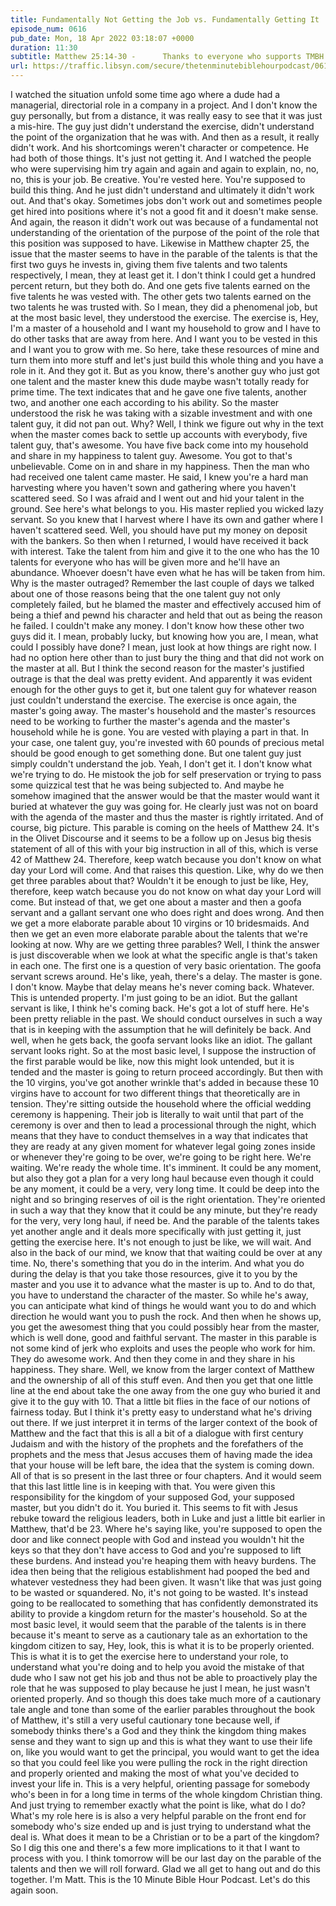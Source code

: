 ```yaml
---
title: Fundamentally Not Getting the Job vs. Fundamentally Getting It
episode_num: 0616
pub_date: Mon, 18 Apr 2022 03:18:07 +0000
duration: 11:30
subtitle: Matthew 25:14-30 -      Thanks to everyone who supports TMBH at  You're the reason we can all do this together!  Music written and performed by .
url: https://traffic.libsyn.com/secure/thetenminutebiblehourpodcast/0616_-_Fundamentally_Not_Getting_the_Job_vs._Fundamentally_Getting_It.mp3
---
```


 I watched the situation unfold some time ago where a dude had a managerial, directorial role in a company in a project. And I don't know the guy personally, but from a distance, it was really easy to see that it was just a mis-hire. The guy just didn't understand the exercise, didn't understand the point of the organization that he was with. And then as a result, it really didn't work. And his shortcomings weren't character or competence. He had both of those things. It's just not getting it. And I watched the people who were supervising him try again and again and again to explain, no, no, no, this is your job. Be creative. You're vested here. You're supposed to build this thing. And he just didn't understand and ultimately it didn't work out. And that's okay. Sometimes jobs don't work out and sometimes people get hired into positions where it's not a good fit and it doesn't make sense. And again, the reason it didn't work out was because of a fundamental not understanding of the orientation of the purpose of the point of the role that this position was supposed to have. Likewise in Matthew chapter 25, the issue that the master seems to have in the parable of the talents is that the first two guys he invests in, giving them five talents and two talents respectively, I mean, they at least get it. I don't think I could get a hundred percent return, but they both do. And one gets five talents earned on the five talents he was vested with. The other gets two talents earned on the two talents he was trusted with. So I mean, they did a phenomenal job, but at the most basic level, they understood the exercise. The exercise is, Hey, I'm a master of a household and I want my household to grow and I have to do other tasks that are away from here. And I want you to be vested in this and I want you to grow with me. So here, take these resources of mine and turn them into more stuff and let's just build this whole thing and you have a role in it. And they got it. But as you know, there's another guy who just got one talent and the master knew this dude maybe wasn't totally ready for prime time. The text indicates that and he gave one five talents, another two, and another one each according to his ability. So the master understood the risk he was taking with a sizable investment and with one talent guy, it did not pan out. Why? Well, I think we figure out why in the text when the master comes back to settle up accounts with everybody, five talent guy, that's awesome. You have five back come into my household and share in my happiness to talent guy. Awesome. You got to that's unbelievable. Come on in and share in my happiness. Then the man who had received one talent came master. He said, I knew you're a hard man harvesting where you haven't sown and gathering where you haven't scattered seed. So I was afraid and I went out and hid your talent in the ground. See here's what belongs to you. His master replied you wicked lazy servant. So you knew that I harvest where I have its own and gather where I haven't scattered seed. Well, you should have put my money on deposit with the bankers. So then when I returned, I would have received it back with interest. Take the talent from him and give it to the one who has the 10 talents for everyone who has will be given more and he'll have an abundance. Whoever doesn't have even what he has will be taken from him. Why is the master outraged? Remember the last couple of days we talked about one of those reasons being that the one talent guy not only completely failed, but he blamed the master and effectively accused him of being a thief and pewnd his character and held that out as being the reason he failed. I couldn't make any money. I don't know how these other two guys did it. I mean, probably lucky, but knowing how you are, I mean, what could I possibly have done? I mean, just look at how things are right now. I had no option here other than to just bury the thing and that did not work on the master at all. But I think the second reason for the master's justified outrage is that the deal was pretty evident. And apparently it was evident enough for the other guys to get it, but one talent guy for whatever reason just couldn't understand the exercise. The exercise is once again, the master's going away. The master's household and the master's resources need to be working to further the master's agenda and the master's household while he is gone. You are vested with playing a part in that. In your case, one talent guy, you're invested with 60 pounds of precious metal should be good enough to get something done. But one talent guy just simply couldn't understand the job. Yeah, I don't get it. I don't know what we're trying to do. He mistook the job for self preservation or trying to pass some quizzical test that he was being subjected to. And maybe he somehow imagined that the answer would be that the master would want it buried at whatever the guy was going for. He clearly just was not on board with the agenda of the master and thus the master is rightly irritated. And of course, big picture. This parable is coming on the heels of Matthew 24. It's in the Olivet Discourse and it seems to be a follow up on Jesus big thesis statement of all of this with your big instruction in all of this, which is verse 42 of Matthew 24. Therefore, keep watch because you don't know on what day your Lord will come. And that raises this question. Like, why do we then get three parables about that? Wouldn't it be enough to just be like, Hey, therefore, keep watch because you do not know on what day your Lord will come. But instead of that, we get one about a master and then a goofa servant and a gallant servant one who does right and does wrong. And then we get a more elaborate parable about 10 virgins or 10 bridesmaids. And then we get an even more elaborate parable about the talents that we're looking at now. Why are we getting three parables? Well, I think the answer is just discoverable when we look at what the specific angle is that's taken in each one. The first one is a question of very basic orientation. The goofa servant screws around. He's like, yeah, there's a delay. The master is gone. I don't know. Maybe that delay means he's never coming back. Whatever. This is untended property. I'm just going to be an idiot. But the gallant servant is like, I think he's coming back. He's got a lot of stuff here. He's been pretty reliable in the past. We should conduct ourselves in such a way that is in keeping with the assumption that he will definitely be back. And well, when he gets back, the goofa servant looks like an idiot. The gallant servant looks right. So at the most basic level, I suppose the instruction of the first parable would be like, now this might look untended, but it is tended and the master is going to return proceed accordingly. But then with the 10 virgins, you've got another wrinkle that's added in because these 10 virgins have to account for two different things that theoretically are in tension. They're sitting outside the household where the official wedding ceremony is happening. Their job is literally to wait until that part of the ceremony is over and then to lead a processional through the night, which means that they have to conduct themselves in a way that indicates that they are ready at any given moment for whatever legal going zones inside or whenever they're going to be over, we're going to be right here. We're waiting. We're ready the whole time. It's imminent. It could be any moment, but also they got a plan for a very long haul because even though it could be any moment, it could be a very, very long time. It could be deep into the night and so bringing reserves of oil is the right orientation. They're oriented in such a way that they know that it could be any minute, but they're ready for the very, very long haul, if need be. And the parable of the talents takes yet another angle and it deals more specifically with just getting it, just getting the exercise here. It's not enough to just be like, we will wait. And also in the back of our mind, we know that that waiting could be over at any time. No, there's something that you do in the interim. And what you do during the delay is that you take those resources, give it to you by the master and you use it to advance what the master is up to. And to do that, you have to understand the character of the master. So while he's away, you can anticipate what kind of things he would want you to do and which direction he would want you to push the rock. And then when he shows up, you get the awesomest thing that you could possibly hear from the master, which is well done, good and faithful servant. The master in this parable is not some kind of jerk who exploits and uses the people who work for him. They do awesome work. And then they come in and they share in his happiness. They share. Well, we know from the larger context of Matthew and the ownership of all of this stuff even. And then you get that one little line at the end about take the one away from the one guy who buried it and give it to the guy with 10. That a little bit flies in the face of our notions of fairness today. But I think it's pretty easy to understand what he's driving out there. If we just interpret it in terms of the larger context of the book of Matthew and the fact that this is all a bit of a dialogue with first century Judaism and with the history of the prophets and the forefathers of the prophets and the mess that Jesus accuses them of having made the idea that your house will be left bare, the idea that the system is coming down. All of that is so present in the last three or four chapters. And it would seem that this last little line is in keeping with that. You were given this responsibility for the kingdom of your supposed God, your supposed master, but you didn't do it. You buried it. This seems to fit with Jesus rebuke toward the religious leaders, both in Luke and just a little bit earlier in Matthew, that'd be 23. Where he's saying like, you're supposed to open the door and like connect people with God and instead you wouldn't hit the keys so that they don't have access to God and you're supposed to lift these burdens. And instead you're heaping them with heavy burdens. The idea then being that the religious establishment had pooped the bed and whatever vestedness they had been given. It wasn't like that was just going to be wasted or squandered. No, it's not going to be wasted. It's instead going to be reallocated to something that has confidently demonstrated its ability to provide a kingdom return for the master's household. So at the most basic level, it would seem that the parable of the talents is in there because it's meant to serve as a cautionary tale as an exhortation to the kingdom citizen to say, Hey, look, this is what it is to be properly oriented. This is what it is to get the exercise here to understand your role, to understand what you're doing and to help you avoid the mistake of that dude who I saw not get his job and thus not be able to proactively play the role that he was supposed to play because he just I mean, he just wasn't oriented properly. And so though this does take much more of a cautionary tale angle and tone than some of the earlier parables throughout the book of Matthew, it's still a very useful cautionary tone because well, if somebody thinks there's a God and they think the kingdom thing makes sense and they want to sign up and this is what they want to use their life on, like you would want to get the principal, you would want to get the idea so that you could feel like you were pulling the rock in the right direction and properly oriented and making the most of what you've decided to invest your life in. This is a very helpful, orienting passage for somebody who's been in for a long time in terms of the whole kingdom Christian thing. And just trying to remember exactly what the point is like, what do I do? What's my role here is is also a very helpful parable on the front end for somebody who's size ended up and is just trying to understand what the deal is. What does it mean to be a Christian or to be a part of the kingdom? So I dig this one and there's a few more implications to it that I want to process with you. I think tomorrow will be our last day on the parable of the talents and then we will roll forward. Glad we all get to hang out and do this together. I'm Matt. This is the 10 Minute Bible Hour Podcast. Let's do this again soon.